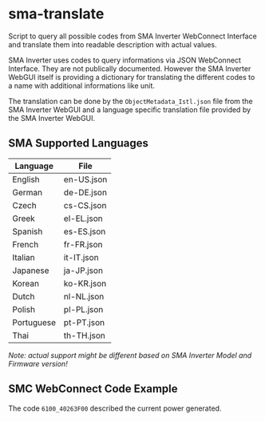 # sma-translate
Script to query all possible codes from SMA Inverter WebConnect Interface and translate them into readable description with actual values.

SMA Inverter uses codes to query informations via JSON WebConnect Interface.
They are not publically documented.
However the SMA Inverter WebGUI itself is providing a dictionary for translating the different codes to a name with additional informations like unit.

The translation can be done by the `ObjectMetadata_Istl.json` file from the SMA Inverter WebGUI and a language specific translation file provided by the SMA Inverter WebGUI.

## SMA Supported Languages

| Language | File |
| --- | --- |
| English | en-US.json |
| German | de-DE.json |
| Czech | cs-CS.json |
| Greek | el-EL.json |
| Spanish | es-ES.json |
| French | fr-FR.json |
| Italian | it-IT.json |
| Japanese | ja-JP.json |
| Korean | ko-KR.json |
| Dutch | nl-NL.json |
| Polish | pl-PL.json |
| Portuguese | pt-PT.json |
| Thai | th-TH.json |

*Note: actual support might be different based on SMA Inverter Model and Firmware version!*


## SMC WebConnect Code Example

The code `6100_40263F00` described the current power generated.
